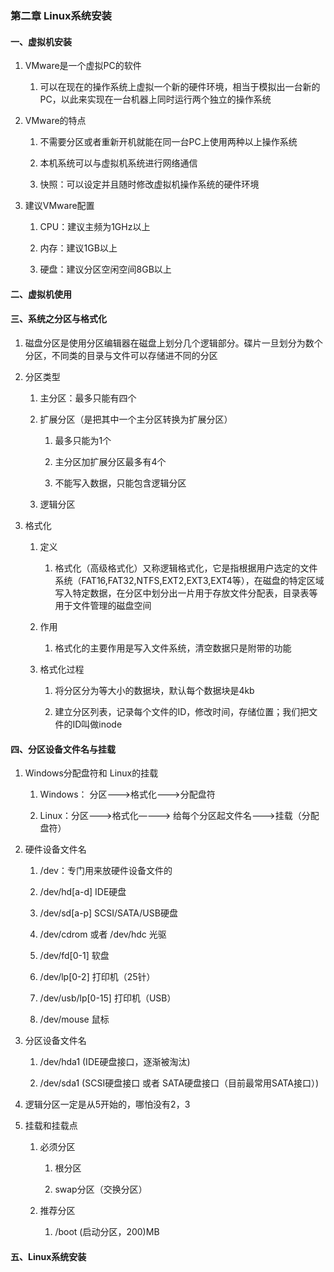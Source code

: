 ### 第二章 Linux系统安装

#### 一、虚拟机安装

  1. VMware是一个虚拟PC的软件
     
     1. 可以在现在的操作系统上虚拟一个新的硬件环境，相当于模拟出一台新的PC，以此来实现在一台机器上同时运行两个独立的操作系统
     
  2. VMware的特点
  
     1. 不需要分区或者重新开机就能在同一台PC上使用两种以上操作系统
     
     2. 本机系统可以与虚拟机系统进行网络通信
     
     3. 快照：可以设定并且随时修改虚拟机操作系统的硬件环境
     
  3. 建议VMware配置
  
     1. CPU：建议主频为1GHz以上
     
     2. 内存：建议1GB以上
     
     3. 硬盘：建议分区空闲空间8GB以上
     
#### 二、虚拟机使用

#### 三、系统之分区与格式化

  1. 磁盘分区是使用分区编辑器在磁盘上划分几个逻辑部分。碟片一旦划分为数个分区，不同类的目录与文件可以存储进不同的分区
  
  2. 分区类型
  
     1. 主分区：最多只能有四个
     
     2. 扩展分区（是把其中一个主分区转换为扩展分区）
     
        1. 最多只能为1个
        
        2. 主分区加扩展分区最多有4个
        
        3. 不能写入数据，只能包含逻辑分区
        
     3. 逻辑分区
     
  3. 格式化
  
     1. 定义
     
        1. 格式化（高级格式化）又称逻辑格式化，它是指根据用户选定的文件系统（FAT16,FAT32,NTFS,EXT2,EXT3,EXT4等），在磁盘的特定区域写入特定数据，在分区中划分出一片用于存放文件分配表，目录表等用于文件管理的磁盘空间
        
     2. 作用
     
        1. 格式化的主要作用是写入文件系统，清空数据只是附带的功能
        
     3. 格式化过程
     
        1. 将分区分为等大小的数据块，默认每个数据块是4kb
        
        2. 建立分区列表，记录每个文件的ID，修改时间，存储位置；我们把文件的ID叫做inode
        
#### 四、分区设备文件名与挂载
   
  1. Windows分配盘符和 Linux的挂载
   
     1. Windows： 分区———>格式化———>分配盘符
     
     2. Linux：分区———>格式化————> 给每个分区起文件名———>挂载（分配盘符）
     
  2. 硬件设备文件名
  
     1. /dev：专门用来放硬件设备文件的
     
     2. /dev/hd[a-d]  IDE硬盘
     
     3. /dev/sd[a-p]  SCSI/SATA/USB硬盘
     
     4. /dev/cdrom 或者  /dev/hdc   光驱
     
     5. /dev/fd[0-1]   软盘
     
     6. /dev/lp[0-2]  打印机（25针）
     
     7. /dev/usb/lp[0-15]  打印机（USB）
     
     8. /dev/mouse   鼠标
     
  3. 分区设备文件名
  
     1. /dev/hda1 (IDE硬盘接口，逐渐被淘汰)
     
     2. /dev/sda1 (SCSI硬盘接口 或者 SATA硬盘接口（目前最常用SATA接口）)
     
  4. 逻辑分区一定是从5开始的，哪怕没有2，3
  
  5. 挂载和挂载点
  
     1. 必须分区
     
        1. 根分区
        
        2. swap分区（交换分区）
        
     2. 推荐分区
     
        1. /boot (启动分区，200)MB
        
#### 五、Linux系统安装
  
  